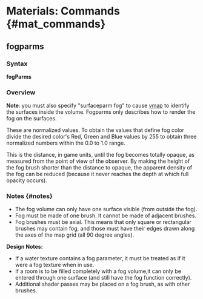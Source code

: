 # Materials: Commands {#mat_commands}
## fogparms
### Syntax

**fogParms <red value> <green value> <blue value> <distance to opaque>**

### Overview

**Note**: you must also specify "surfaceparm fog" to cause
[vmap](vmap) to identify the surfaces inside the volume.
Fogparms only describes how to render the fog on the surfaces.

**<red value> <green value> <blue value>** These are normalized values.
To obtain the values that define fog color divide the desired color's
Red, Green and Blue values by 255 to obtain three normalized numbers
within the 0.0 to 1.0 range.

**<distance toopaque>** This is the distance, in game units, until the
fog becomes totally opaque, as measured from the point of view of the
observer. By making the height of the fog brush shorter than the
distance to opaque, the apparent density of the fog can be reduced
(because it never reaches the depth at which full opacity occurs).

### Notes {#notes}

-   The fog volume can only have one surface visible (from outside the
    fog).
-   Fog must be made of one brush. It cannot be made of adjacent
    brushes.
-   Fog brushes must be axial. This means that only square or
    rectangular brushes may contain fog, and those must have their edges
    drawn along the axes of the map grid (all 90 degree angles).

**Design Notes:**

-   If a water texture contains a fog parameter, it must be treated as
    if it were a fog texture when in use.
-   If a room is to be filled completely with a fog volume,it can only
    be entered through one surface (and still have the fog function
    correctly).
-   Additional shader passes may be placed on a fog brush, as with other
    brushes.